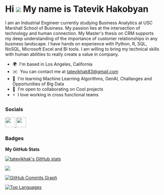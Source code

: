 Hi ![](https://user-images.githubusercontent.com/18350557/176309783-0785949b-9127-417c-8b55-ab5a4333674e.gif) My name is Tatevik Hakobyan
========================================================================================================================================



I am an Industrial Engineer currently studying Business Analytics at USC Marshall School of Business. My passion lies at the intersection of technology and human connection. My Master's thesis on CRM supports my deep understanding of the importance of customer relationships in any business landscape. I have hands on experience with Python, R, SQL, NoSQL, Microsoft Excel and BI tools. I am willing to bring my technical skills with human abilities to really create a value in company.

* 🌍  I'm based in Los Angeles, California
* ✉️  You can contact me at [tatevikhak83@gmail.com](mailto:tatevikhak83@gmail.com)
* 🧠  I'm learning Machine Learning Algorithms, GenAI, Challanges and Opportunities of Big Data
* 🤝  I'm open to collaborating on Cool projects
* ⚡  I love working in cross functional teams




### Socials

<p align="left"> <a href="https://www.github.com/tatevikhak" target="_blank" rel="noreferrer"> <picture> <source media="(prefers-color-scheme: dark)" srcset="https://raw.githubusercontent.com/danielcranney/readme-generator/main/public/icons/socials/github-dark.svg" /> <source media="(prefers-color-scheme: light)" srcset="https://raw.githubusercontent.com/danielcranney/readme-generator/main/public/icons/socials/github.svg" /> <img src="https://raw.githubusercontent.com/danielcranney/readme-generator/main/public/icons/socials/github.svg" width="32" height="32" /> </picture> </a> <a href="https://www.linkedin.com/in/tatevikhak" target="_blank" rel="noreferrer"> <picture> <source media="(prefers-color-scheme: dark)" srcset="https://raw.githubusercontent.com/danielcranney/readme-generator/main/public/icons/socials/linkedin-dark.svg" /> <source media="(prefers-color-scheme: light)" srcset="https://raw.githubusercontent.com/danielcranney/readme-generator/main/public/icons/socials/linkedin.svg" /> <img src="https://raw.githubusercontent.com/danielcranney/readme-generator/main/public/icons/socials/linkedin.svg" width="32" height="32" /> </picture> </a></p>

### Badges

<b>My GitHub Stats</b>

<a href="http://www.github.com/tatevikhak"><img src="https://github-readme-stats.vercel.app/api?username=tatevikhak&show_icons=true&hide=&count_private=true&title_color=0891b2&text_color=ffffff&icon_color=0891b2&bg_color=1c1917&hide_border=true&show_icons=true" alt="tatevikhak's GitHub stats" /></a>

<a href="http://www.github.com/tatevikhak"><img src="https://github-readme-streak-stats.herokuapp.com/?user=tatevikhak&stroke=ffffff&background=1c1917&ring=0891b2&fire=0891b2&currStreakNum=ffffff&currStreakLabel=0891b2&sideNums=ffffff&sideLabels=ffffff&dates=ffffff&hide_border=true" /></a>

<a href="http://www.github.com/tatevikhak"><img src="https://github-readme-activity-graph.cyclic.app/graph?username=tatevikhak&bg_color=1c1917&color=ffffff&line=0891b2&point=ffffff&area_color=1c1917&area=true&hide_border=true&custom_title=GitHub%20Commits%20Graph" alt="GitHub Commits Graph" /></a>

<a href="https://github.com/tatevikhak" align="left"><img src="https://github-readme-stats.vercel.app/api/top-langs/?username=tatevikhak&langs_count=10&title_color=0891b2&text_color=ffffff&icon_color=0891b2&bg_color=1c1917&hide_border=true&locale=en&custom_title=Top%20%Languages" alt="Top Languages" /></a>

